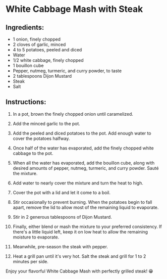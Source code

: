 # White Cabbage Mash with Steak

## Ingredients:
- 1 onion, finely chopped
- 2 cloves of garlic, minced
- 4 to 5 potatoes, peeled and diced
- Water
- 1/2 white cabbage, finely chopped
- 1 bouillon cube
- Pepper, nutmeg, turmeric, and curry powder, to taste
- 2 tablespoons Dijon Mustard
- Steak
- Salt

## Instructions:
1. In a pot, brown the finely chopped onion until caramelized.

2. Add the minced garlic to the pot.

3. Add the peeled and diced potatoes to the pot. Add enough water to cover the potatoes halfway.

4. Once half of the water has evaporated, add the finely chopped white cabbage to the pot.

5. When all the water has evaporated, add the bouillon cube, along with desired amounts of pepper, nutmeg, turmeric, and curry powder. Sauté the mixture.

6. Add water to nearly cover the mixture and turn the heat to high.

7. Cover the pot with a lid and let it come to a boil.

8. Stir occasionally to prevent burning. When the potatoes begin to fall apart, remove the lid to allow most of the remaining liquid to evaporate.

9. Stir in 2 generous tablespoons of Dijon Mustard.

10. Finally, either blend or mash the mixture to your preferred consistency. If there's a little liquid left, keep it on low heat to allow the remaining moisture to evaporate.

11. Meanwhile, pre-season the steak with pepper.

12. Heat a grill pan until it's very hot. Salt the steak and grill for 1 to 2 minutes per side.

Enjoy your flavorful White Cabbage Mash with perfectly grilled steak! 😁
